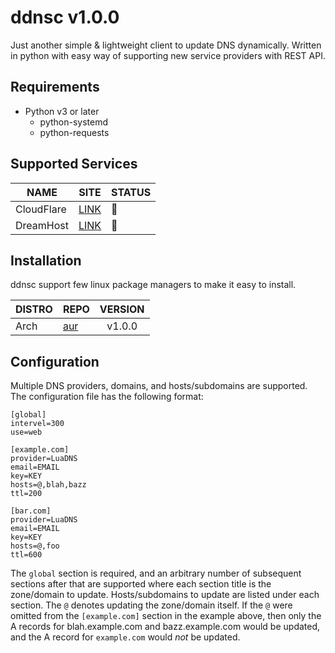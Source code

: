# ddnsc v1.0.0

Just another simple & lightweight client to update DNS dynamically. Written in python with easy way of supporting new service providers with REST API.


## Requirements

 - Python v3 or later
   - python-systemd
   - python-requests


## Supported Services

|     NAME     |  SITE                      |         STATUS        |
|--------------|:--------------------------:|:----------------------|
| CloudFlare   |  [LINK](//cloudflare.com)  |  :large_blue_circle:  |
| DreamHost    |  [LINK](//dreamhost.com)   |  :red_circle:         |


## Installation

ddnsc support few linux package managers to make it easy to install.

| DISTRO         |  REPO                                          |  VERSION  |
|----------------|------------------------------------------------|:---------:|
|  Arch          | [aur](//aur.archlinux.org/packages/ddnsc)      | v1.0.0    |

## Configuration

Multiple DNS providers, domains, and hosts/subdomains are supported. The configuration file has the following format:

```
[global]
intervel=300
use=web

[example.com]
provider=LuaDNS
email=EMAIL
key=KEY
hosts=@,blah,bazz
ttl=200

[bar.com]
provider=LuaDNS
email=EMAIL
key=KEY
hosts=@,foo
ttl=600
```

The `global` section is required, and an arbitrary number of subsequent sections after that are supported where each section title is the zone/domain to update. Hosts/subdomains to update are listed under each section. The `@` denotes updating the zone/domain itself. If the `@` were omitted from the `[example.com]` section in the example above, then only the A records for blah.example.com and bazz.example.com would be updated, and the A record for `example.com` would *not* be updated.
